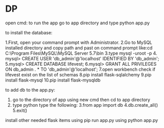 # DP
open cmd:
to run the app go to app directory and type python app.py

to install the database:


1.First, open your command prompt with Administrator.
2.Go to MySQL installed directory and copy path and past on command prompt like:cd C:\Program Files\MySQL\MySQL Server 5.7\bin
3.type mysql -uroot -p
4. mysql> CREATE USER 'db_admin'@'localhost' IDENTIFIED BY 'db_admin';
5.mysql> CREATE DATABASE lifevest;
6.mysql> GRANT ALL PRIVILEGES ON db_admin . * TO 'db_admin'@'localhost';
7.open workbench check if lifevest exist on the list of schemas
8.pip install flask-sqlalchemy
9.pip install flask-mysql
10.pip install flask-mysqldb

to add db to the app.py:
1. go to the directory of app using new cmd then cd to app directory
2. type python
type the following:
3.from app import db
4.db.create_all()
5.exit()

install other needed flask items using pip
run app.py using python app.py
